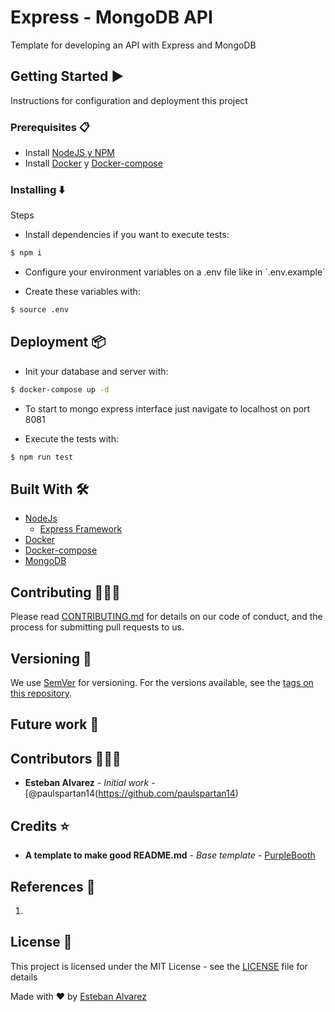 # Express - MongoDB API

Template for developing an API with Express and MongoDB

## Getting Started :arrow_forward:

Instructions for configuration and deployment this project

### Prerequisites :clipboard:

- Install [NodeJS y NPM](https://nodejs.org/es/download/)
- Install [Docker](https://docs.docker.com/engine/install/) y [Docker-compose](https://docs.docker.com/compose/install/)

### Installing :arrow_down:

Steps

- Install dependencies if you want to execute tests:
```sh
$ npm i
```
- Configure your environment variables on a .env file like in ´.env.example´

- Create these variables with:
```sh
$ source .env
```

## Deployment :package:

- Init your database and server with:
```sh
$ docker-compose up -d
```

- To start to mongo express interface just navigate to localhost on port 8081

- Execute the tests with:
```sh
$ npm run test
```

## Built With :hammer_and_wrench:

- [NodeJs](https://nodejs.org/es/)
  - [Express Framework](https://expressjs.com/es/)
- [Docker](https://docs.docker.com/)
- [Docker-compose](https://docs.docker.com/compose/)
- [MongoDB](https://www.mongodb.com/es)

## Contributing :family_man_man_boy:

Please read [CONTRIBUTING.md](https://www.aaaimx.org/cod) for details on our code of conduct, and the process for submitting pull requests to us.

## Versioning :triangular_flag_on_post:

We use [SemVer](http://semver.org/) for versioning. For the versions available, see the [tags on this repository](https://github.com/your/project/tags). 

## Future work :rocket:

## Contributors :family_man_man_boy:

- **Esteban Alvarez** - _Initial work_ - [@paulspartan14(https://github.com/paulspartan14)

## Credits :star:

- **A template to make good README.md** - _Base template_ - [PurpleBooth](https://gist.github.com/PurpleBooth/109311bb0361f32d87a2)

## References :link:

1. 

## License :page_facing_up:

This project is licensed under the MIT License - see the [LICENSE](LICENSE) file for details

Made with ❤️ by [Esteban Alvarez](https://github.com/alvarez98) 
